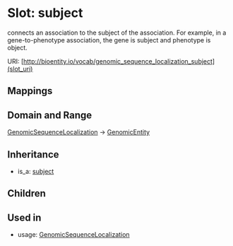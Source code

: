 # Slot: subject


connects an association to the subject of the association. For example, in a gene-to-phenotype association, the gene is subject and phenotype is object.

URI: [http://bioentity.io/vocab/genomic_sequence_localization_subject](slot_uri)
## Mappings

## Domain and Range

[GenomicSequenceLocalization](GenomicSequenceLocalization.md) -> [GenomicEntity](GenomicEntity.md)
## Inheritance

 *  is_a: [subject](subject.md)
## Children

## Used in

 *  usage: [GenomicSequenceLocalization](GenomicSequenceLocalization.md)
